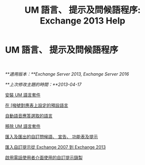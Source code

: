 ﻿---
title: 'UM 語言、 提示及問候語程序: Exchange 2013 Help'
TOCTitle: UM 語言、 提示及問候語程序
ms:assetid: 935bcf76-f27d-406e-962b-3adb014cf76e
ms:mtpsurl: https://technet.microsoft.com/zh-tw/library/JJ863293(v=EXCHG.150)
ms:contentKeyID: 50554034
ms.date: 05/21/2018
mtps_version: v=EXCHG.150
ms.translationtype: MT
---

# UM 語言、 提示及問候語程序

 

_**適用版本：**Exchange Server 2013, Exchange Server 2016_

_**上次修改主題的時間：**2013-04-17_

[安裝 UM 語言套件](install-a-um-language-pack-exchange-2013-help.md)

[在 \[撥號對應表上設定的預設語言](set-the-default-language-on-a-dial-plan-exchange-2013-help.md)

[自動語音應答選取的語言](select-the-language-for-an-auto-attendant-exchange-2013-help.md)

[移除 UM 語言套件](remove-a-um-language-pack-exchange-2013-help.md)

[匯入及匯出的自訂問候語、 宣告、 功能表及提示](import-and-export-custom-greetings-announcements-menus-and-prompts-exchange-2013-help.md)

[匯入自訂提示從 Exchange 2007 到 Exchange 2013](import-custom-prompts-from-exchange-2007-to-exchange-2013-exchange-2013-help.md)

[啟用電話使用者介面使用的自訂提示錄製](enable-custom-prompt-recording-using-the-telephone-user-interface-exchange-2013-help.md)

